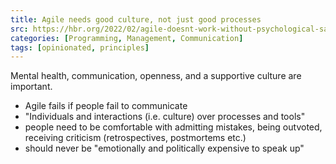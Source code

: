 ```yaml
---
title: Agile needs good culture, not just good processes
src: https://hbr.org/2022/02/agile-doesnt-work-without-psychological-safety
categories: [Programming, Management, Communication]
tags: [opinionated, principles]
---
```


Mental health, communication, openness, and a supportive culture are important.

- Agile fails if people fail to communicate
- "Individuals and interactions (i.e. culture) over processes and tools"
- people need to be comfortable with admitting mistakes, being outvoted, receiving criticism (retrospectives, postmortems etc.)
- should never be "emotionally and politically expensive to speak up"

